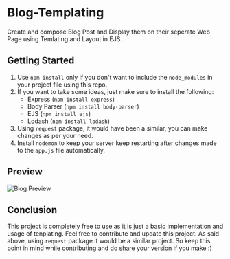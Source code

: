 # Blog-Templating
Create and compose Blog Post and Display them on their seperate Web Page using Temlating and Layout in EJS.

## Getting Started
1) Use `npm install` only if you don't want to include the `node_modules` in your project file using this repo.
2) If you want to take some ideas, just make sure to install the following:
    - Express (`npm install express`)
    - Body Parser (`npm install body-parser`)
    - EJS (`npm install ejs`)
    - Lodash (`npm install lodash`)
3) Using `request` package, it would have been a similar, you can make changes as per your need.
4) Install `nodemon` to keep your server keep restarting after changes made to the `app.js` file automatically.

## Preview
![Blog Preview](https://user-images.githubusercontent.com/35108041/52285679-ce036500-298c-11e9-831b-fe102d2bc7c2.PNG)

## Conclusion
This project is completely free to use as it is just a basic implementation and usage of tenplating. Feel free to contribute and update this project. As said above, using `request` package it would be a similar project. So keep this point in mind while contributing and do share your version if you make :)
